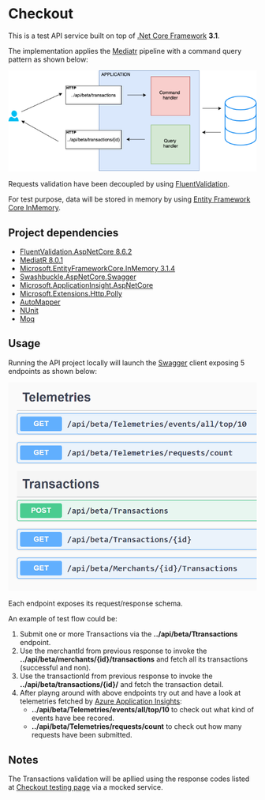 # Checkout
This is a test API service built on top of [.Net Core Framework](https://docs.microsoft.com/en-us/dotnet/core/) **3.1**.

The implementation applies the [Mediatr](https://en.wikipedia.org/wiki/Mediator_pattern) pipeline with a command query pattern as shown below:


![Checkout Api](https://github.com/pregoli/CheckoutTest/blob/master/diagram.png)

Requests validation have been decoupled by using [FluentValidation](https://fluentvalidation.net/).

For test purpose, data will be stored in memory by using [Entity Framework Core InMemory](https://entityframeworkcore.com/providers-inmemory).


## Project dependencies
   * <a href="https://fluentvalidation.net/" target="_blank">FluentValidation.AspNetCore 8.6.2</a>
   * <a href="https://github.com/jbogard/MediatR" target="_blank">MediatR 8.0.1</a>
   * <a href="https://www.nuget.org/packages/Microsoft.EntityFrameworkCore.InMemory/3.1.4" target="_blank">Microsoft.EntityFrameworkCore.InMemory 3.1.4</a>
   * <a href="https://github.com/domaindrivendev/Swashbuckle.AspNetCore" target="_blank">Swashbuckle.AspNetCore.Swagger</a>
   * <a href="https://docs.microsoft.com/it-it/azure/azure-monitor/app/app-insights-overview" target="_blank">Microsoft.ApplicationInsight.AspNetCore</a>
   * <a href="https://github.com/App-vNext/Polly" target="_blank">Microsoft.Extensions.Http.Polly</a>
   * <a href="https://automapper.org/" target="_blank">AutoMapper</a>
   * <a href="https://nunit.org/" target="_blank">NUnit</a>
   * <a href="https://github.com/moq/moq4" target="_blank">Moq</a>


## Usage

Running the API project locally will launch the [Swagger](https://swagger.io/) client exposing 5 endpoints as shown below:


![swagger client](https://github.com/pregoli/CheckoutTest/blob/master/apiclient2.png)


Each endpoint exposes its request/response schema.

An example of test flow could be:

1. Submit one or more Transactions via the **../api/beta/Ttransactions** endpoint.
2. Use the merchantId from previous response to invoke the **../api/beta/merchants/{id}/transactions** and fetch all its transactions (successful and non).
3. Use the transactionId from previous response to invoke the **../api/beta/transactions/{id}/** and fetch the transaction detail.
4. After playng around with above endpoints try out and have a look at telemetries fetched by [Azure Application Insights](https://dev.applicationinsights.io/): 
    * **../api/beta/Telemetries/events/all/top/10** to check out what kind of events have bee recored.
    * **../api/beta/Telemetries/requests/count** to check out how many requests have been submitted.
    
## Notes
The Transactions validation will be apllied using the response codes listed at [Checkout testing page](https://docs.checkout.com/docs/testing) via a mocked service.


